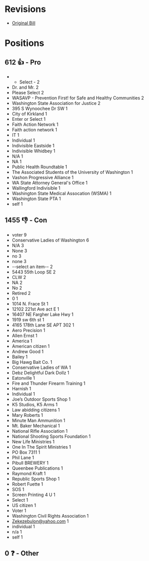 # Revisions
* [Original Bill](1/)

# Positions
## 612 👍 - Pro
* - Select - 2
* Dr. and Mr. 2
* Please Select 2
* WASAVP - Prevention First! for Safe and Healthy Communities 2
* Washington State Association for Justice 2
* 395 S Wynoochee Dr SW 1
* City of Kirkland 1
* Enter or Select 1
* Faith Action Network  1
* Faith action network 1
* IT 1
* Individual 1
* Indivisible Eastside 1
* Indivisible Whidbey 1
* N/A 1
* NA 1
* Public Health Roundtable 1
* The Associated Students of the University of Washington 1
* Vashon Progressive Alliance 1
* WA State Attorney General's Office 1
* Wallingford Indivisible 1
* Washington State Medical Assocation (WSMA) 1
* Washington State PTA 1
* self 1

## 1455 👎 - Con
* voter 9
* Conservative Ladies of Washington 6
* N/A 3
* None 3
* no 3
* none 3
* --select an item-- 2
* 5443 55th Loop SE 2
* CLW 2
* NA 2
* No 2
* Retired 2
* 0 1
* 1014 N. Frace St 1
* 12102 221st Ave act E 1
* 16407 NE Fargher Lake Hwy  1
* 1919 sw 6th st 1
* 4165 178th Lane SE APT 302 1
* Aero Precision 1
* Allen Ernst 1
* America 1
* American citizen 1
* Andrew Good 1
* Bailey 1
* Big Hawg Bait Co. 1
* Conservative Ladies of WA 1
* Debz Delightful Dark Dollz 1
* Eatonville 1
* Fire and Thunder Firearm Training 1
* Harnish 1
* Individual 1
* Joe’s Outdoor Sports Shop 1
* K5 Studios, K5 Arms 1
* Law abidding citizens 1
* Mary Roberts 1
* Minute Man Ammunition 1
* Mt. Baker Mechanical 1
* National Rifle Association  1
* National Shooting Sports Foundation 1
* New Life Ministries 1
* One In The Spirit Ministries 1
* PO Box 7311 1
* Phil Lane 1
* Pibull BREWERY 1
* Queenbee Publications 1
* Raymond Kraft 1
* Republic Sports Shop 1
* Robert Fuette 1
* SOS 1
* Screen Printing 4 U 1
* Select 1
* US citizen  1
* Voter 1
* Washington Civil Rights Association 1
* Zekezebulon@yahoo.com 1
* individual 1
* n/a 1
* self 1

## 0 ❓ - Other
